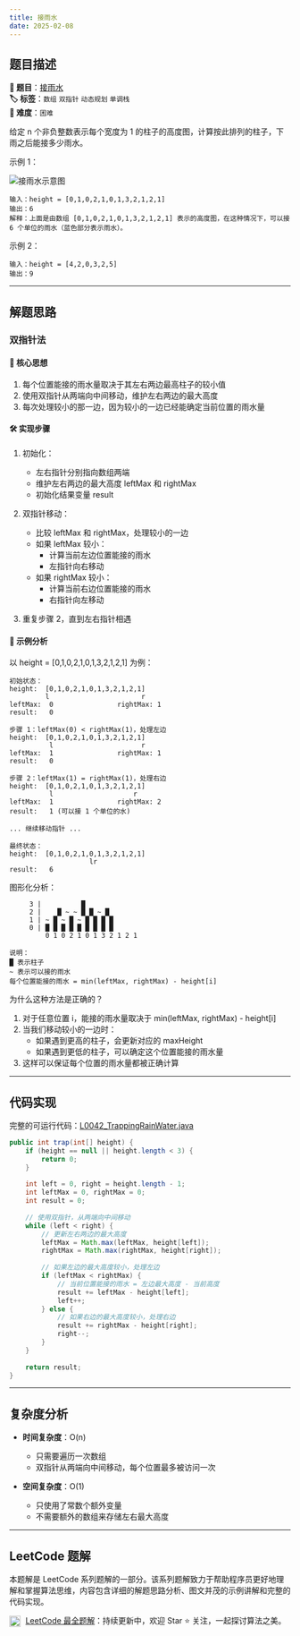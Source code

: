 ```yaml
---
title: 接雨水
date: 2025-02-08
---
```


## 题目描述

**🔗 题目**：[接雨水](https://leetcode.cn/problems/trapping-rain-water/)  
**🏷️ 标签**：`数组` `双指针` `动态规划` `单调栈`  
**🔴 难度**：`困难`  

给定 n 个非负整数表示每个宽度为 1 的柱子的高度图，计算按此排列的柱子，下雨之后能接多少雨水。

示例 1：

![接雨水示意图](https://assets.leetcode-cn.com/aliyun-lc-upload/uploads/2018/10/22/rainwatertrap.png)

```
输入：height = [0,1,0,2,1,0,1,3,2,1,2,1]
输出：6
解释：上面是由数组 [0,1,0,2,1,0,1,3,2,1,2,1] 表示的高度图，在这种情况下，可以接 6 个单位的雨水（蓝色部分表示雨水）。
```

示例 2：
```
输入：height = [4,2,0,3,2,5]
输出：9
```

---

## 解题思路
### 双指针法

#### 📝 核心思想
1. 每个位置能接的雨水量取决于其左右两边最高柱子的较小值
2. 使用双指针从两端向中间移动，维护左右两边的最大高度
3. 每次处理较小的那一边，因为较小的一边已经能确定当前位置的雨水量

#### 🛠️ 实现步骤
1. 初始化：
   - 左右指针分别指向数组两端
   - 维护左右两边的最大高度 leftMax 和 rightMax
   - 初始化结果变量 result

2. 双指针移动：
   - 比较 leftMax 和 rightMax，处理较小的一边
   - 如果 leftMax 较小：
     * 计算当前左边位置能接的雨水
     * 左指针向右移动
   - 如果 rightMax 较小：
     * 计算当前右边位置能接的雨水
     * 右指针向左移动

3. 重复步骤 2，直到左右指针相遇

#### 🧩 示例分析
以 height = [0,1,0,2,1,0,1,3,2,1,2,1] 为例：

```
初始状态：
height:  [0,1,0,2,1,0,1,3,2,1,2,1]
         l                       r
leftMax:  0                rightMax: 1
result:   0

步骤 1：leftMax(0) < rightMax(1)，处理左边
height:  [0,1,0,2,1,0,1,3,2,1,2,1]
          l                      r
leftMax:  1                rightMax: 1
result:   0

步骤 2：leftMax(1) = rightMax(1)，处理右边
height:  [0,1,0,2,1,0,1,3,2,1,2,1]
          l                    r
leftMax:  1                rightMax: 2
result:   1 (可以接 1 个单位的水)

... 继续移动指针 ...

最终状态：
height:  [0,1,0,2,1,0,1,3,2,1,2,1]
                    lr
result:   6
```

图形化分析：
```
     3 |          █
     2 |    █ ~ ~ █ █ ~ █
     1 | ~ █ ~ █ ~ █ █ █ █
     0 | █ █ █ █ █ █ █ █ █
         0 1 0 2 1 0 1 3 2 1 2 1
         
说明：
█ 表示柱子
~ 表示可以接的雨水
每个位置能接的雨水 = min(leftMax, rightMax) - height[i]
```

为什么这种方法是正确的？
1. 对于任意位置 i，能接的雨水量取决于 min(leftMax, rightMax) - height[i]
2. 当我们移动较小的一边时：
   - 如果遇到更高的柱子，会更新对应的 maxHeight
   - 如果遇到更低的柱子，可以确定这个位置能接的雨水量
3. 这样可以保证每个位置的雨水量都被正确计算

---

## 代码实现

完整的可运行代码：[L0042_TrappingRainWater.java](../src/main/java/L0042_TrappingRainWater.java)

```java
public int trap(int[] height) {
    if (height == null || height.length < 3) {
        return 0;
    }
    
    int left = 0, right = height.length - 1;
    int leftMax = 0, rightMax = 0;
    int result = 0;
    
    // 使用双指针，从两端向中间移动
    while (left < right) {
        // 更新左右两边的最大高度
        leftMax = Math.max(leftMax, height[left]);
        rightMax = Math.max(rightMax, height[right]);
        
        // 如果左边的最大高度较小，处理左边
        if (leftMax < rightMax) {
            // 当前位置能接的雨水 = 左边最大高度 - 当前高度
            result += leftMax - height[left];
            left++;
        } else {
            // 如果右边的最大高度较小，处理右边
            result += rightMax - height[right];
            right--;
        }
    }
    
    return result;
}
```

---

## 复杂度分析

- **时间复杂度**：O(n)
  - 只需要遍历一次数组
  - 双指针从两端向中间移动，每个位置最多被访问一次

- **空间复杂度**：O(1)
  - 只使用了常数个额外变量
  - 不需要额外的数组来存储左右最大高度

---

## LeetCode 题解

本题解是 LeetCode 系列题解的一部分。该系列题解致力于帮助程序员更好地理解和掌握算法思维，内容包含详细的解题思路分析、图文并茂的示例讲解和完整的代码实现。

<img src="https://github.githubassets.com/images/modules/logos_page/GitHub-Mark.png" alt="GitHub" width="20" style="vertical-align: middle; margin-right: 5px"> [LeetCode 最全题解](https://github.com/LjyYano/LeetCode)：持续更新中，欢迎 Star ⭐️ 关注，一起探讨算法之美。 